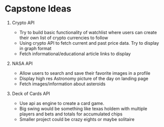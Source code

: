 # Capstone Ideas

1. Crypto API
   * Try to build basic functionality of watchlist where users can create their own list of crypto currencies to follow
   * Using crypto API to fetch current and past price data. Try to display in graph format
   * Fetch informational/educational article links to display

2. NASA API
   * Allow users to search and save their favorite images in a profile
   * Display high res Astronomy picture of the day on landing page
   * Fetch images/information about asteroids 

3. Deck of Cards API
   * Use api as engine to create a card game.
   * Big swing would be something like texas holdem with multiple players and bets and totals for accumulated chips
   * Smaller project could be crazy eights or maybe solitaire





